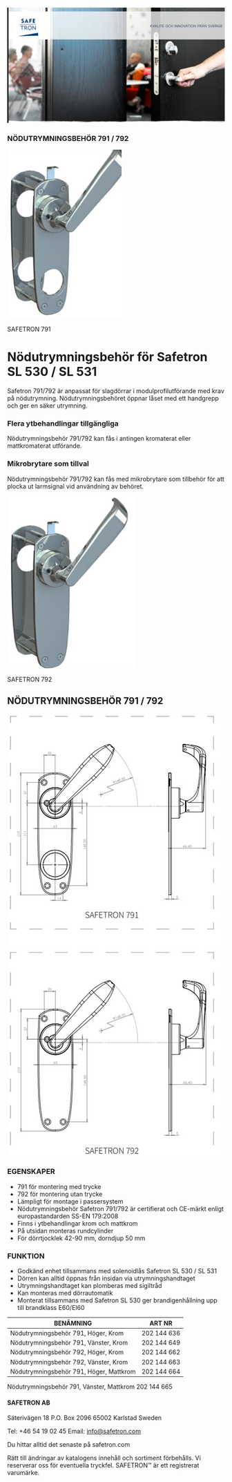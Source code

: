 ![](_page_0_Picture_0.jpeg)

### NÖDUTRYMNINGSBEHÖR 791 / 792

![](_page_0_Picture_2.jpeg)

SAFETRON 791

# Nödutrymningsbehör för Safetron SL 530 / SL 531

Safetron 791/792 är anpassat för slagdörrar i modulprofilutförande med krav på nödutrymning. Nödutrymningsbehöret öppnar låset med ett handgrepp och ger en säker utrymning.

### Flera ytbehandlingar tillgängliga

Nödutrymningsbehör 791/792 kan fås i antingen kromaterat eller mattkromaterat utförande.

### Mikrobrytare som tillval

Nödutrymningsbehör 791/792 kan fås med mikrobrytare som tillbehör för att plocka ut larmsignal vid användning av behöret.

![](_page_0_Picture_10.jpeg)

SAFETRON 792

## NÖDUTRYMNINGSBEHÖR 791 / 792

![](_page_1_Figure_1.jpeg)

### EGENSKAPER

- 791 för montering med trycke
- 792 för montering utan trycke
- Lämpligt för montage i passersystem
- Nödutrymningsbehör Safetron 791/792 är certifierat och CE-märkt enligt europastandarden SS-EN 179:2008
- Finns i ytbehandlingar krom och mattkrom
- På utsidan monteras rundcylinder
- För dörrtjocklek 42-90 mm, dorndjup 50 mm

### FUNKTION

- Godkänd enhet tillsammans med solenoidlås Safetron SL 530 / SL 531
- Dörren kan alltid öppnas från insidan via utrymningshandtaget
- Utrymningshandtaget kan plomberas med sigiltråd
- Kan monteras med dörrautomatik
- Monterat tillsammans med Safetron SL 530 ger brandigenhållning upp till brandklass E60/EI60

| BENÄMNING                               | ART NR      |
|-----------------------------------------|-------------|
| Nödutrymningsbehör 791, Höger, Krom     | 202 144 636 |
| Nödutrymningsbehör 791, Vänster, Krom   | 202 144 649 |
| Nödutrymningsbehör 792, Höger, Krom     | 202 144 662 |
| Nödutrymningsbehör 792, Vänster, Krom   | 202 144 663 |
| Nödutrymningsbehör 791, Höger, Mattkrom | 202 144 664 |

Nödutrymningsbehör 791, Vänster, Mattkrom 202 144 665

#### **SAFETRON AB**

Säterivägen 18 P.O. Box 2096 65002 Karlstad Sweden

Tel: +46 54 19 02 45 Email: info@safetron.com

Du hittar alltid det senaste på safetron.com

Rätt till ändringar av katalogens innehåll och sortiment förbehålls. Vi reserverar oss för eventuella tryckfel. SAFETRON™ är ett registrerat varumärke.